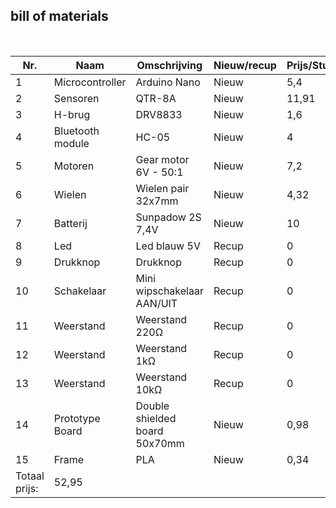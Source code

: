 ## bill of materials
<br />

|Nr.  |Naam              |Omschrijving                   |Nieuw/recup|Prijs/Stuk|Aantal|Subtotaal|
|-----|------------------|-------------------------------|-----------|----------|------|---------|
|1    |Microcontroller	 |Arduino Nano	                 |Nieuw      |5,4	      |1	   |5,4      |
|2	  |Sensoren	         |QTR-8A	                       |Nieuw      |11,91	    |1	   |11,91    |
|3	  |H-brug	           |DRV8833	                       |Nieuw      |1,6	      |1	   |1,6      |
|4	  |Bluetooth module	 |HC-05	                         |Nieuw      |4	        |1	   |4        |
|5	  |Motoren	         |Gear motor 6V - 50:1	         |Nieuw      |7,2	      |2	   |14,4     |
|6	  |Wielen	           |Wielen pair 32x7mm	           |Nieuw      |4,32	    |1	   |4,32     |
|7	  |Batterij	         |Sunpadow 2S 7,4V	             |Nieuw      |10	      |1	   |10       |
|8	  |Led	             |Led blauw 5V	                 |Recup      |0	        |1	   |0        |
|9	  |Drukknop	         |Drukknop 	                     |Recup      |0	        |1	   |0        |
|10	  |Schakelaar	       |Mini wipschakelaar AAN/UIT	   |Recup      |0	        |1	   |0        |
|11	  |Weerstand	       |Weerstand 220Ω	               |Recup      |0	        |1	   |0        | 
|12	  |Weerstand	       |Weerstand 1kΩ	                 |Recup      |0	        |3	   |0        |
|13	  |Weerstand	       |Weerstand 10kΩ	               |Recup      |0	        |1	   |0        |
|14	  |Prototype Board   |Double shielded board 50x70mm	 |Nieuw      |0,98	    |1	   |0,98     |
|15	  |Frame	           |PLA	                           |Nieuw      |0,34	    |1	   |0,34     |
                                                                         Totaal prijs: |52,95    |
                                                                        
                                                                                              
